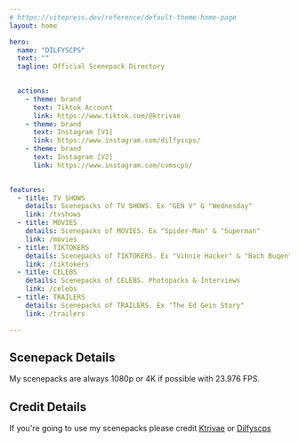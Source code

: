 ```yaml
---
# https://vitepress.dev/reference/default-theme-home-page
layout: home

hero:
  name: "DILFYSCPS"
  text: ""
  tagline: Official Scenepack Directory
  

  actions:
    - theme: brand
      text: Tiktok Account
      link: https://www.tiktok.com/@ktrivae
    - theme: brand
      text: Instagram [V1]
      link: https://www.instagram.com/dilfyscps/
    - theme: brand
      text: Instagram [V2]
      link: https://www.instagram.com/cvmscps/
      

features:
  - title: TV SHOWS
    details: Scenepacks of TV SHOWS. Ex "GEN V" & "Wednesday"
    link: /tvshows
  - title: MOVIES
    details: Scenepacks of MOVIES. Ex "Spider-Man" & "Superman"
    link: /movies
  - title: TIKTOKERS
    details: Scenepacks of TIKTOKERS. Ex "Vinnie Hacker" & "Bach Buqen"
    link: /tiktokers
  - title: CELEBS
    details: Scenepacks of CELEBS. Photopacks & Interviews
    link: /celebs
  - title: TRAILERS
    details: Scenepacks of TRAILERS. Ex "The Ed Gein Story"
    link: /trailers

---
```





## Scenepack Details
My scenepacks are always 1080p or 4K if possible with 23.976 FPS.

## Credit Details
If you're going to use my scenepacks please credit [Ktrivae](https://tiktok.com/@ktrivae) or [Dilfyscps](https://www.instagram.com/dilfyscps/)